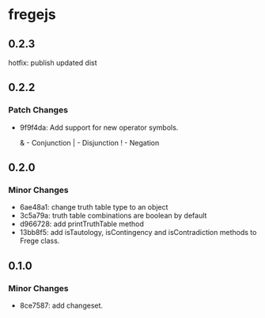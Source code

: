 # fregejs

## 0.2.3

hotfix: publish updated dist

## 0.2.2

### Patch Changes

- 9f9f4da: Add support for new operator symbols.

  & - Conjunction
  | - Disjunction
  ! - Negation

## 0.2.0

### Minor Changes

- 6ae48a1: change truth table type to an object
- 3c5a79a: truth table combinations are boolean by default
- d966728: add printTruthTable method
- 13bb8f5: add isTautology, isContingency and isContradiction methods to Frege class.

## 0.1.0

### Minor Changes

- 8ce7587: add changeset.
